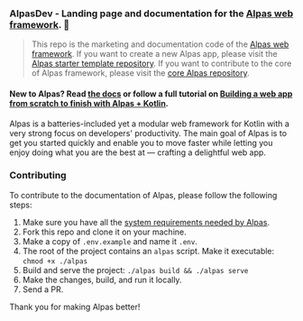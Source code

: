 ### AlpasDev - Landing page and documentation for the [Alpas web framework](https://alpas.dev). 🚀

>This repo is the marketing and documentation code of the [Alpas web framework](https://alpas.dev).
>If you want to create a new Alpas app, please visit the
>[Alpas starter template repository](https://github.com/alpas/starter).
>If you want to contribute to the core of Alpas framework, please visit the
>[core Alpas repository](https://github.com/alpas/alpas).

#### **New to Alpas?** Read [the docs][alpas-docs] or follow a full tutorial on [Building a web app from scratch to finish with Alpas + Kotlin][devto-tutorial].

Alpas is a batteries-included yet a modular web framework for Kotlin with a very strong focus on developers'
productivity. The main goal of Alpas is to get you started quickly and enable you to move faster
while letting you enjoy doing what you are the best at — crafting a delightful web app.

### Contributing

To contribute to the documentation of Alpas, please follow the following steps:

1. Make sure you have all the [system requirements needed by Alpas](https://alpas.dev/docs/installation).
2. Fork this repo and clone it on your machine.
3. Make a copy of `.env.example` and name it `.env`.
4. The root of the project contains an `alpas` script. Make it executable: `chmod +x ./alpas`
5. Build and serve the project: `./alpas build && ./alpas serve`
6. Make the changes, build, and run it locally.
7. Send a PR.

Thank you for making Alpas better!

[alpas-docs]: https://alpas.dev/docs
[alpas-setup]: https://alpas.dev/docs/installation
[devto-tutorial]: https://dev.to/ashokgelal/let-s-build-a-web-app-from-scratch-to-finish-with-alpas-and-kotlin-29eo
